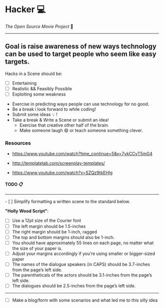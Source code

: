 # **Hacker** :computer: 
_The Open Source Movie Project_ :movie_camera:
<hr>

## Goal is raise awareness of new ways technology can be used to target people who seem like easy targets.
Hacks in a Scene should be: 
   - [ ] Entertaining
   - [ ] Realistic && Feasibly Possible
   - [ ] Exploiting some weakness

- Exercise in predicting ways people can use technology for no good. 
- Be a break i look forward to while coding! 
- Submit some ideas :bulb: ! 
- Take a break & Write a Scene or submit an idea!
   * Exercise that creative other half of the brain. 
   * Make someone laugh :smile: or teach someone something clever.



### Resources 
* https://www.youtube.com/watch?time_continue=5&v=7ykCCvT5mG4

* http://templatelab.com/screenplay-templates/

* https://www.youtube.com/watch?v=SZQz9tkEHIg

#### TODO :clipboard:
<hr>
- [ ] Simplify formatting a written scene to the standard below.

**"Holly Wood Script"**:
   - [ ] Use a 12pt size of the Courier font
   - [ ] The left margin should be 1.5-inches
   - [ ] The right margin should be 1-inch, ragged
   - [ ] The top and bottom margins should also be 1-inch.
   - [ ] You should have approximately 55 lines on each page, no matter what the size of your paper is. 
   - [ ] Adjust your margins accordingly if you’re using smaller or bigger-sized paper
   - [ ] The names of the dialogue speakers (in CAPS) should be 3.7-inches from the page’s left side.
   - [ ] The parentheticals of the actors should be 3.1-inches from the page’s left side.
   - [ ] The dialogues should be 2.5-inches from the page’s left side.
<hr>

- [ ] Make a blog/form with some scenarios and what led me to this silly idea

